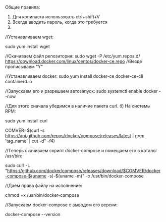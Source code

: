 Общие правила: 
1. Для копипаста использовать ctrl+shift+V
2. Всегда вводить пароль, когда это требуется
3. 

//Устанавливаем wget:

sudo yum install wget

//Скачиваем файл репозитория:
sudo wget -P /etc/yum.repos.d/ https://download.docker.com/linux/centos/docker-ce.repo
//Везде прописываем "Y"

//Устанавливаем docker:
sudo yum install docker-ce docker-ce-cli containerd.io

//Запускаем его и разрешаем автозапуск:
sudo systemctl enable docker --now

//Для этого сначала убедимся в наличие пакета curl.
б) На системы RPM:

sudo yum install curl

COMVER=$(curl -s https://api.github.com/repos/docker/compose/releases/latest | grep 'tag_name' | cut -d\" -f4)

//Tеперь скачиваем скрипт docker-compose и помещаем его в каталог /usr/bin:

sudo curl -L "https://github.com/docker/compose/releases/download/$COMVER/docker-compose-$(uname -s)-$(uname -m)" -o /usr/bin/docker-compose

//Даем права файлу на исполнение:

chmod +x /usr/bin/docker-compose

//Запускаем docker-compose с выводом его версии:

docker-compose --version
